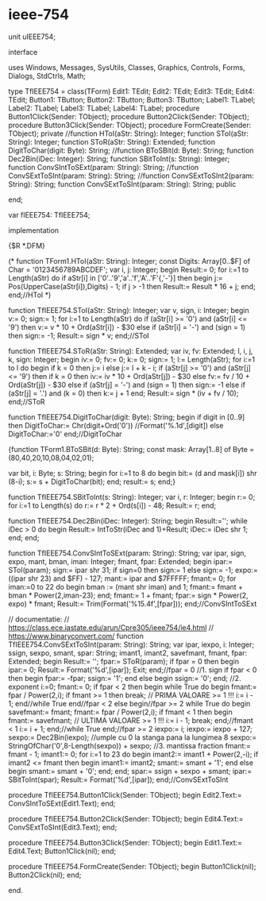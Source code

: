 # ieee-754

unit uIEEE754;

interface

uses
  Windows, Messages, SysUtils, Classes, Graphics, Controls, Forms, Dialogs,
  StdCtrls, Math;

type
  TfIEEE754 = class(TForm)
    Edit1: TEdit;
    Edit2: TEdit;
    Edit3: TEdit;
    Edit4: TEdit;
    Button1: TButton;
    Button2: TButton;
    Button3: TButton;
    Label1: TLabel;
    Label2: TLabel;
    Label3: TLabel;
    Label4: TLabel;
    procedure Button1Click(Sender: TObject);
    procedure Button2Click(Sender: TObject);
    procedure Button3Click(Sender: TObject);
    procedure FormCreate(Sender: TObject);
  private
    //function HToI(aStr: String): Integer;
    function SToI(aStr: String): Integer;
    function SToR(aStr: String): Extended;
    function DigitToChar(digit: Byte): String;
    //function BToSBit(d: Byte): String;
    function Dec2Bin(iDec: Integer): String;
    function SBitToInt(s: String): Integer;
    function ConvSIntToSExt(param: String): String;
    //function ConvSExtToSInt(param: String): String;
    //function ConvSExtToSInt2(param: String): String;
    function ConvSExtToSInt(param: String): String;
  public

  end;

var
  fIEEE754: TfIEEE754;

implementation

{$R *.DFM}

(*
function TForm1.HToI(aStr: String): Integer;
const Digits: Array[0..$F] of Char = '0123456789ABCDEF';
var i, j: Integer;
begin
  Result:= 0;
  for i:=1 to Length(aStr) do
    if aStr[i] in ['0'..'9','a'..'f','A'..'F'{,'-'}]
    then begin
      j:= Pos(UpperCase(aStr[i]),Digits) - 1;
      if j > -1 then
        Result:= Result * 16 + j;
    end;
end;//HToI
*)

function TfIEEE754.SToI(aStr: String): Integer;
var v, sign, i: Integer;
begin
  v:= 0;
  sign:= 1;
  for i:=1 to Length(aStr) do
    if (aStr[i] >= '0') and (aStr[i] <= '9') then
      v:= v * 10 + Ord(aStr[i]) - $30
    else if (aStr[i] = '-') and (sign = 1) then
      sign:= -1;
  Result:= sign * v;
end;//SToI

function TfIEEE754.SToR(aStr: String): Extended;
var iv, fv: Extended;
    l, i, j, k, sign: Integer;
begin
  iv:= 0;
  fv:= 0;
  k:= 0;
  sign:= 1;
  l:= Length(aStr);
  for i:=1 to l do begin
    if k = 0 then
      j:= i
    else
      j:= l + k - i;
    if (aStr[j] >= '0') and (aStr[j] <= '9') then
      if k = 0 then
        iv:= iv * 10 + Ord(aStr[j]) - $30
      else
        fv:= fv / 10 + Ord(aStr[j]) - $30
    else
      if (aStr[j] = '-') and (sign = 1) then
        sign:= -1
    else
      if (aStr[j] = '.') and (k = 0) then
        k:= j + 1
  end;
  Result:= sign * (iv + fv / 10);
end;//SToR

function TfIEEE754.DigitToChar(digit: Byte): String;
begin
  if digit in [0..9] then
    DigitToChar:= Chr(digit+Ord('0')) //Format('%.1d',[digit])
  else
    DigitToChar:='0'
end;//DigitToChar

{function TForm1.BToSBit(d: Byte): String;
const mask: Array[1..8] of Byte = ($80,$40,$20,$10,$08,$04,$02,$01);

var bit, i: Byte; s: String;
begin
  for i:=1 to 8 do begin
    bit:= (d and mask[i]) shr (8-i);
    s:= s + DigitToChar(bit);
  end;
  result:= s;
end;}

function TfIEEE754.SBitToInt(s: String): Integer;
var i, r: Integer;
begin
  r:= 0;
  for i:=1 to Length(s) do
    r:= r * 2 + Ord(s[i]) - 48;
  Result:= r;
end;

function TfIEEE754.Dec2Bin(iDec: Integer): String;
begin
  Result:='';
  while iDec > 0 do begin
    Result:= IntToStr(iDec and 1)+Result;
    iDec:= iDec shr 1;
  end;
end;

function TfIEEE754.ConvSIntToSExt(param: String): String;
var
  ipar, sign, expo, mant, bman, iman: Integer;
  fmant, fpar: Extended;
begin
  ipar:= SToI(param);
  sign:= ipar shr 31; if sign=0 then sign:= 1 else sign:= -1;
  expo:= ((ipar shr 23) and $FF) - 127;
  mant:= ipar and $7FFFFF;
  fmant:= 0;
  for iman:=0 to 22 do begin
    bman := (mant shr iman) and 1;
    fmant:= fmant + bman * Power(2,iman-23);
  end;
  fmant:= 1 + fmant;
  fpar:= sign * Power(2, expo) * fmant;
  Result:= Trim(Format('%15.4f',[fpar]));
end;//ConvSIntToSExt

// documentatie:
// https://class.ece.iastate.edu/arun/Cpre305/ieee754/ie4.html
// https://www.binaryconvert.com/
function TfIEEE754.ConvSExtToSInt(param: String): String;
var
  ipar, iexpo, i: Integer;
  ssign, sexpo, smant, spar: String;
  imant1, imant2, savefmant, fmant, fpar: Extended;
begin
  Result:= '';
  fpar:= SToR(param);
  if fpar = 0 then begin
    ipar:= 0;
    Result:= Format('%d',[ipar]);
    Exit;
  end;//fpar = 0
  //1. sign
  if fpar < 0 then begin
    fpar:= -fpar;
    ssign:= '1';
  end
  else begin
    ssign:= '0';
  end;
  //2. exponent
  i:=0;
  fmant:= 0;
  if fpar < 2 then begin
    while True do begin
      fmant:= fpar / Power(2,i);
      if fmant >= 1 then break; // PRIMA VALOARE >= 1 !!!
      i:= i - 1;
    end//while True
  end//fpar < 2
  else begin//fpar >= 2
    while True do begin
      savefmant:= fmant;
      fmant:= fpar / Power(2,i);
      if fmant < 1 then begin
        fmant:= savefmant;   // ULTIMA VALOARE >= 1 !!!
        i:= i - 1;
        break;
      end;//fmant < 1
      i:= i + 1;
    end;//while True
  end;//fpar >= 2
  iexpo:= i;
  iexpo:= iexpo + 127;
  sexpo:= Dec2Bin(iexpo);
  //umple cu 0 la stanga pana la lungimea 8
  sexpo:= StringOfChar('0',8-Length(sexpo)) + sexpo;
  //3. mantissa fraction
  fmant:= fmant - 1;
  imant1:= 0;
  for i:=1 to 23 do begin
    imant2:= imant1 + Power(2,-i);
    if imant2 <= fmant then begin
      imant1:= imant2;
      smant:= smant + '1';
    end
    else begin
      smant:= smant + '0';
    end;
  end;
  spar:= ssign + sexpo + smant;
  ipar:= SBitToInt(spar);
  Result:= Format('%d',[ipar]);
end;//ConvSExtToSInt

procedure TfIEEE754.Button1Click(Sender: TObject);
begin
  Edit2.Text:= ConvSIntToSExt(Edit1.Text);
end;

procedure TfIEEE754.Button2Click(Sender: TObject);
begin
  Edit4.Text:= ConvSExtToSInt(Edit3.Text);
end;

procedure TfIEEE754.Button3Click(Sender: TObject);
begin
  Edit1.Text:= Edit4.Text;
  Button1Click(nil);
end;

procedure TfIEEE754.FormCreate(Sender: TObject);
begin
  Button1Click(nil);
  Button2Click(nil);
end;

end.

